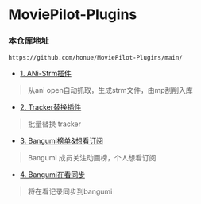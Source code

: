 # MoviePilot-Plugins

### 本仓库地址

```
https://github.com/honue/MoviePilot-Plugins/main/
```

- [1. ANi-Strm插件](./docs/anistrm.md)

> 从ani open自动抓取，生成strm文件，由mp刮削入库

- [2. Tracker替换插件](./docs/trackereditor.md)

> 批量替换 tracker

- [3. Bangumi榜单&想看订阅](https://github.com/honue/MoviePilot-Plugins)

> Bangumi 成员关注动画榜，个人想看订阅

- [4. Bangumi在看同步](https://github.com/honue/MoviePilot-Plugins)

> 将在看记录同步到bangumi